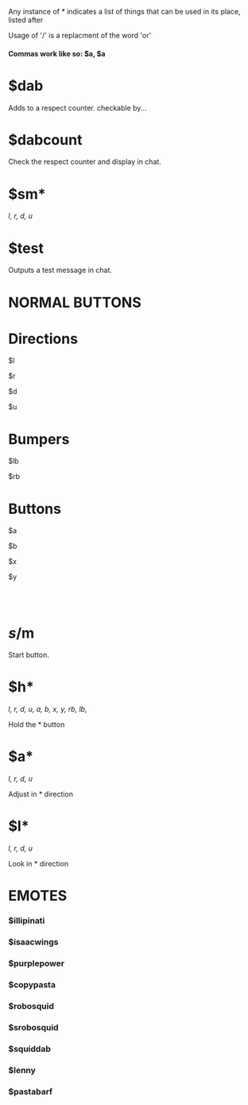 Any instance of * indicates a list of things that can be used in its place, listed after

Usage of '/' is a replacment of the word 'or'

#### Commas work like so: $a, $a
# $dab
Adds to a respect counter. checkable by...
# $dabcount
Check the respect counter and display in chat.
# $sm*
*l, r, d, u*

# $test
Outputs a test message in chat.

# NORMAL BUTTONS

# Directions
$l

$r

$d

$u

# Bumpers
$lb

$rb

# Buttons
$a

$b

$x

$y

</br>
</br>

# $s/$m
Start button.
# $h*
*l, r, d, u, a, b, x, y, rb, lb,*

Hold the * button
# $a*
*l, r, d, u*

Adjust in * direction

# $l*
*l, r, d, u*

Look in * direction

# EMOTES
### $illipinati
### $isaacwings
### $purplepower
### $copypasta
### $robosquid
### $srobosquid
### $squiddab
### $lenny
### $pastabarf
